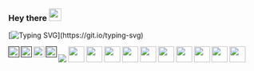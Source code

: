 ### Hey there <img src="https://media.giphy.com/media/hvRJCLFzcasrR4ia7z/giphy.gif" width="25px">
[![Typing SVG](https://readme-typing-svg.herokuapp.com?color=44F70A&lines=hi+there%2C+i'm+harsha+varthan!)](https://git.io/typing-svg)
<div>
 <a href="">
  <img align="left" alt="Harsha's Discord" width="22px" src="https://raw.githubusercontent.com/peterthehan/peterthehan/master/assets/discord.svg" />
</a>
<a href="">
  <img align="left" alt="Harsha's Twitter" width="22px" src="https://raw.githubusercontent.com/peterthehan/peterthehan/master/assets/twitter.svg" />
</a>
<a href="https://www.linkedin.com/in/harshavarthan/">
  <img align="left" alt="Harsha's LinkedIn" width="22px" src="https://raw.githubusercontent.com/peterthehan/peterthehan/master/assets/linkedin.svg" />
</a>
<a href="">
  <img align="left" alt="Harsha's Spotify" width="22px" src="https://raw.githubusercontent.com/peterthehan/peterthehan/master/assets/spotify.svg" />
</a>
</div>


![](https://visitor-badge.glitch.me/badge?page_id=rpharshavarthan.rpharshavarthan)
<img height="32" width="32" src="https://cdn.jsdelivr.net/npm/simple-icons@v5/icons/html5.svg" />
<img height="32" width="32" src="https://cdn.jsdelivr.net/npm/simple-icons@v5/icons/css3.svg" />
<img height="32" width="32" src="https://cdn.jsdelivr.net/npm/simple-icons@v5/icons/javascript.svg" />
<img height="32" width="32" src="https://cdn.jsdelivr.net/npm/simple-icons@v5/icons/react.svg" />
<img height="32" width="32" src="https://cdn.jsdelivr.net/npm/simple-icons@v5/icons/redux.svg" />
<img height="32" width="32" style="color:#339933" src="https://cdn.jsdelivr.net/npm/simple-icons@v5/icons/nodedotjs.svg" />
<img height="32" width="32" src="https://cdn.jsdelivr.net/npm/simple-icons@v5/icons/express.svg" />
<img height="32" width="32" src="https://cdn.jsdelivr.net/npm/simple-icons@v5/icons/mongodb.svg" />
<img height="32" width="32" src="https://cdn.jsdelivr.net/npm/simple-icons@v5/icons/python.svg" />
<img height="32" width="32" src="https://cdn.jsdelivr.net/npm/simple-icons@v5/icons/git.svg" />



<!--
**rpharshavarthan/rpharshavarthan** is a ✨ _special_ ✨ repository because its `README.md` (this file) appears on your GitHub profile.

Here are some ideas to get you started:

- 🔭 I’m currently working on ...
- 🌱 I’m currently learning ...
- 👯 I’m looking to collaborate on ...
- 🤔 I’m looking for help with ...
- 💬 Ask me about ...
- 📫 How to reach me: ...
- 😄 Pronouns: ...
- ⚡ Fun fact: ...
-->
